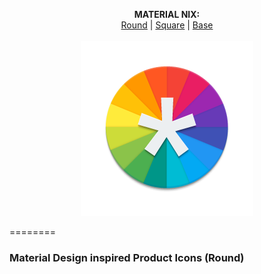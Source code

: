 <p align="center">
  <b>MATERIAL NIX:</b><br>
  <a href="#">Round</a> |
  <a href="#">Square</a> |
  <a href="#">Base</a>
  <br><br>
  <img src="https://github.com/MATERIAL-NIX/Resources/blob/master/Images/Material-Nix-Logo.png">

========
### Material Design inspired Product Icons (Round)
